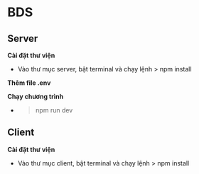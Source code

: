 # BDS
## Server
**Cài đặt thư viện**
* Vào thư mục server, bật terminal và chạy lệnh > npm install

**Thêm file .env**

**Chạy chương trình**
* > npm run dev


## Client
**Cài đặt thư viện**
* Vào thư mục client, bật terminal và chạy lệnh > npm install
